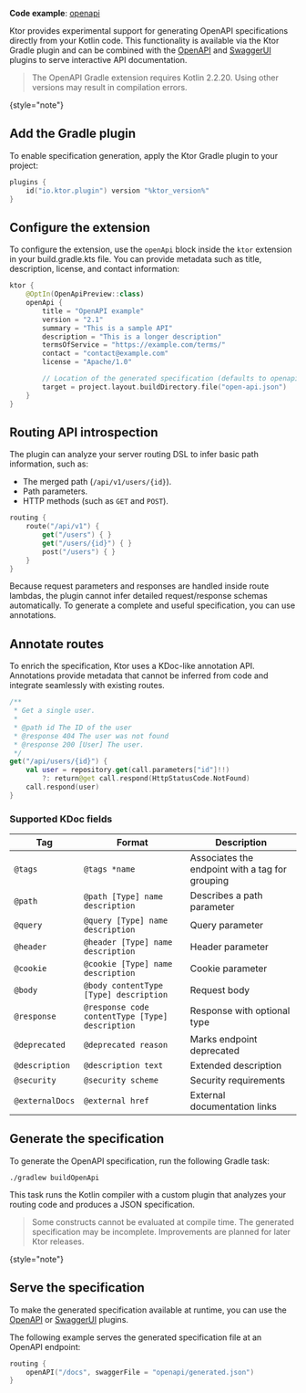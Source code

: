 [//]: # (title: OpenAPI specification generation)

<show-structure for="chapter" depth="2"/>
<primary-label ref="experimental"/>
<secondary-label ref="server-feature"/>

<tldr>
<p>
<b>Code example</b>: 
<a href="https://github.com/ktorio/ktor-samples/tree/main/openapi">openapi</a>
</p>
</tldr>

Ktor provides experimental support for generating OpenAPI specifications directly from your Kotlin code.
This functionality is available via the Ktor Gradle plugin and can be combined with the [OpenAPI](server-openapi.md)
and [SwaggerUI](server-swagger-ui.md) plugins to serve interactive API documentation.

> The OpenAPI Gradle extension requires Kotlin 2.2.20. Using other versions may result in compilation
> errors.
>
{style="note"}

## Add the Gradle plugin

To enable specification generation, apply the Ktor Gradle plugin to your project:

```kotlin
plugins {
    id("io.ktor.plugin") version "%ktor_version%"
}
```

## Configure the extension

To configure the extension, use the `openApi` block inside the `ktor` extension in your
<path>build.gradle.kts</path>
file. You can provide metadata such as title, description, license, and contact information:

```kotlin
ktor {
    @OptIn(OpenApiPreview::class)
    openApi {
        title = "OpenAPI example"
        version = "2.1"
        summary = "This is a sample API"
        description = "This is a longer description"
        termsOfService = "https://example.com/terms/"
        contact = "contact@example.com"
        license = "Apache/1.0"

        // Location of the generated specification (defaults to openapi/generated.json)
        target = project.layout.buildDirectory.file("open-api.json")
    }
}
```

## Routing API introspection

The plugin can analyze your server routing DSL to infer basic path information, such as:

- The merged path (`/api/v1/users/{id}`).
- Path parameters.
- HTTP methods (such as `GET` and `POST`).

```kotlin
routing {
    route("/api/v1") {
        get("/users") { }
        get("/users/{id}") { }
        post("/users") { }
    }
}
```

Because request parameters and responses are handled inside route lambdas, the plugin cannot infer detailed
request/response schemas automatically. To generate a complete and useful specification, you can use annotations.

## Annotate routes

To enrich the specification, Ktor uses a KDoc-like annotation API. Annotations provide metadata that cannot be inferred
from code and integrate seamlessly with existing routes.

```kotlin
/**
 * Get a single user.
 *
 * @path id The ID of the user
 * @response 404 The user was not found
 * @response 200 [User] The user.
 */
get("/api/users/{id}") {
    val user = repository.get(call.parameters["id"]!!)
        ?: return@get call.respond(HttpStatusCode.NotFound)
    call.respond(user)
}

```

### Supported KDoc fields

| Tag             | Format                                          | Description                                     |
|-----------------|-------------------------------------------------|-------------------------------------------------|
| `@tags`         | `@tags *name`                                   | Associates the endpoint with a tag for grouping |
| `@path`         | `@path [Type] name description`                 | Describes a path parameter                      |
| `@query`        | `@query [Type] name description`                | Query parameter                                 |
| `@header`       | `@header [Type] name description`               | Header parameter                                |
| `@cookie`       | `@cookie [Type] name description`               | Cookie parameter                                |
| `@body`         | `@body contentType [Type] description`          | Request body                                    |
| `@response`     | `@response code contentType [Type] description` | Response with optional type                     |
| `@deprecated`   | `@deprecated reason`                            | Marks endpoint deprecated                       |
| `@description`  | `@description text`                             | Extended description                            |
| `@security`     | `@security scheme`                              | Security requirements                           |
| `@externalDocs` | `@external href`                                | External documentation links                    |


## Generate the specification

To generate the OpenAPI specification, run the following Gradle task:

```shell
./gradlew buildOpenApi
```

This task runs the Kotlin compiler with a custom plugin that analyzes your routing code and produces a
JSON specification.

> Some constructs cannot be evaluated at compile time. The generated specification may be incomplete. Improvements are
> planned for later Ktor releases.
>
{style="note"}

## Serve the specification

To make the generated specification available at runtime, you can use the [OpenAPI](server-openapi.md)
or [SwaggerUI](server-swagger-ui.md) plugins.

The following example serves the generated specification file at an OpenAPI endpoint:

```kotlin
routing {
    openAPI("/docs", swaggerFile = "openapi/generated.json")
}
```